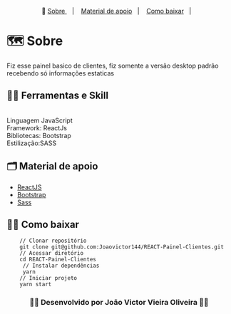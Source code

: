 <p align="center">🎉
  <a href="#-sobre"> Sobre </a>&nbsp;&nbsp;&nbsp;|&nbsp;&nbsp;&nbsp;
  <a href="#-material-de-apoio">Material de apoio</a>&nbsp;&nbsp;&nbsp;|&nbsp;&nbsp;&nbsp;
  <a href="#-como-baixar">Como baixar</a>&nbsp;&nbsp;&nbsp;|&nbsp;&nbsp;&nbsp;
</p>

# 🗺  Sobre

Fiz esse painel basico de clientes, fiz somente a versão desktop padrão recebendo só informações estaticas 

## ✍🏻 Ferramentas e Skill
<br/>
Linguagem JavaScript 
<br/>
Framework: ReactJs
<br/>
Bibliotecas: Bootstrap
<br/>
Estilização:SASS
<br/>


## 🗂 Material de apoio 

- [ReactJS](https://pt-br.reactjs.org/)
- [Bootstrap](https://getbootstrap.com/)
- [Sass](https://sass-lang.com/)


## 👍🏻 Como baixar

```
    // Clonar repositório
    git clone git@github.com:Joaovictor144/REACT-Painel-Clientes.git
    // Acessar diretório
    cd REACT-Painel-Clientes
     // Instalar dependências
     yarn
    // Iniciar projeto
    yarn start
```


<h3 align="center">👨‍💻 Desenvolvido por João Victor Vieira Oliveira 👨‍💻</h3>

